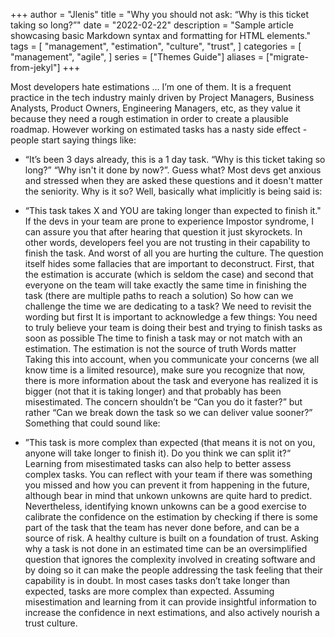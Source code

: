 +++
author = "Jlenis"
title = "Why you should not ask: “Why is this ticket taking so long?”"
date = "2022-02-22"
description = "Sample article showcasing basic Markdown syntax and formatting for HTML elements."
tags = [
    "management",
    "estimation",
    "culture",
    "trust",
]
categories = [
    "management",
    "agile",
]
series = ["Themes Guide"]
aliases = ["migrate-from-jekyl"]
+++

Most developers hate estimations … I’m one of them. It is a frequent practice in the tech industry mainly driven by Project Managers, Business Analysts, Product Owners, Engineering Managers, etc, as they value it because they need a rough estimation in order to create a plausible roadmap. However working on estimated tasks has a nasty side effect - people start saying things like:
<!--more-->
- “It’s been 3 days already, this is a 1 day task. “Why is this ticket taking so long?” “Why isn't it done by now?”.
Guess what? Most devs get anxious and stressed when they are asked these questions and it doesn't matter the seniority. Why is it so? Well, basically what implicitly is being said is:
- “This task takes X and YOU are taking longer than expected to finish it."
If the devs in your team are prone to experience Impostor syndrome, I can assure you that after hearing that question it just skyrockets. In other words, developers feel you are not trusting in their capability to finish the task. And worst of all you are hurting the culture.
The question itself hides some fallacies that are important to deconstruct. First, that the estimation is accurate (which is seldom the case) and second that everyone on the team will take exactly the same time in finishing the task (there are multiple paths to reach a solution)
So how can we challenge the time we are dedicating to a task? We need to revisit the wording but first It is important to acknowledge a few things:
You need to truly believe your team is doing their best and trying to finish tasks as soon as possible
The time to finish a task may or not match with an estimation. The estimation is not the source of truth
Words matter
Taking this into account, when you communicate your concerns (we all know time is a limited resource), make sure you recognize that now, there is more information about the task and everyone has realized it is bigger (not that it is taking longer) and that probably has been misestimated. The concern shouldn’t be “Can you do it faster?” but rather “Can we break down the task so we can deliver value sooner?”  Something that could sound like:

- ”This task is more complex than expected (that means it is not on you, anyone will take longer to finish it). Do you think we can split it?“
Learning from misestimated tasks can also help to better assess complex tasks. You can reflect with your team if there was something you missed and how you can prevent it from happening in the future, although bear in mind that unkown unkowns are quite hard to predict. Nevertheless, identifying known unkowns can be a good exercise to calibrate the confidence on the estimation by checking if there is some part of the task that the team has never done before, and can be a source of risk.
A healthy culture is built on a foundation of trust. Asking why a task is not done in an estimated time can be an oversimplified question that ignores the complexity involved in creating software and by doing so it can make the people addressing the task feeling that their capability is in doubt. In most cases tasks don’t take longer than expected, tasks are more complex than expected. Assuming misestimation and learning from it can provide insightful information to increase the confidence in next estimations, and also actively nourish a trust culture.
